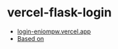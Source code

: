 # vercel-flask-login

* [login-eniompw.vercel.app](https://login-eniompw.vercel.app)
* [Based on](https://github.com/eniompw/vercel-flask)
